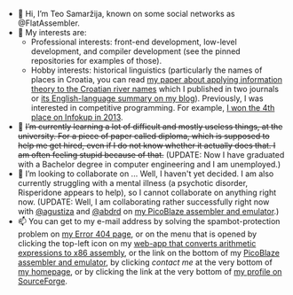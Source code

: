 - 👋 Hi, I’m Teo Samaržija, known on some social networks as @FlatAssembler.
- 👀 My interests are:
  - Professional interests: front-end development, low-level development, and compiler development (see the pinned repositories for examples of those).
  - Hobby interests: historical linguistics (particularly the names of places in Croatia, you can read [my paper about applying information theory to the Croatian river names](https://flatassembler.github.io/Karasica.doc) which I published in two journals or [its English-language summary on my blog](https://flatassembler.github.io/toponyms.html#english_summary)). Previously, I was interested in competitive programming. For example, [I won the 4th place on Infokup in 2013](https://informatika.azoo.hr/natjecanje/dogadjaj/235/rezultati).
- 🌱 <del>I’m currently learning a lot of difficult and mostly useless things, at the university.
For a piece of paper called diploma, which is supposed to help me get hired, even if I do not know whether it actually does that. I am often feeling stupid because of that.</del> (UPDATE: Now I have graduated with a Bachelor degree in computer engineering and I am unemployed.)
- 💞️ I’m looking to collaborate on ... Well, I haven't yet decided. I am also currently struggling with a mental illness (a psychotic disorder, Risperidone appears to help), so I cannot collaborate on anything right now. (UPDATE: Well, I am collaborating rather successfully right now with [@agustiza](https://github.com/agustiza) and [@abdrd](https://github.com/abdrd) on [my PicoBlaze assembler and emulator](https://github.com/FlatAssembler/PicoBlaze_Simulator_in_JS.git).)
- 📫 You can get to my e-mail address by solving the spambot-protection problem on [my Error 404 page](https://flatassembler.github.io/does_not_exist.html), or on the menu that is opened by clicking the top-left icon on my [web-app that converts arithmetic expressions to x86 assembly](https://flatassembler.github.io/compiler.html), or the link on the bottom of my [PicoBlaze assembler and emulator](https://flatassembler.github.io/PicoBlaze/PicoBlaze), by clicking *contact me* at the very bottom of [my homepage](https://flatassembler.github.io/), or by clicking the link at the very bottom of [my profile on SourceForge](https://teo-samarzija.users.sourceforge.net/#contact_me).

<!---
FlatAssembler/FlatAssembler is a ✨ special ✨ repository because its `README.md` (this file) appears on your GitHub profile.
You can click the Preview link to take a look at your changes.
--->
